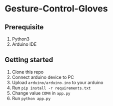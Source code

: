 # Gesture-Control-Gloves

## Prerequisite

1. Python3
2. Arduino IDE

## Getting started

1. Clone this repo
2. Connect arduino device to PC
3. Upload `arduino/arduino.ino` to your arduino
4. Run `pip install -r requirements.txt`
5. Change value `COM4` in `app.py`
6. Run `python app.py`
